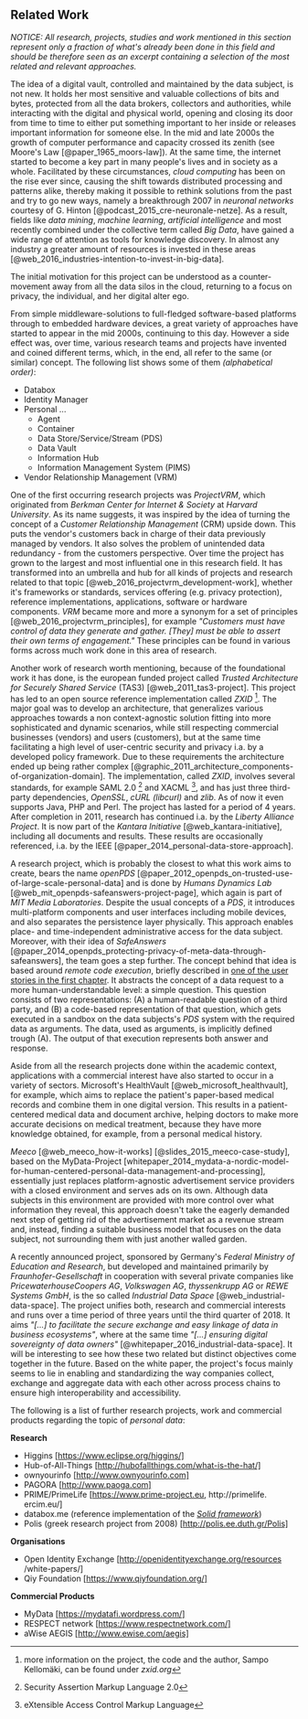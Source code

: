 ## Related Work



*NOTICE: All research, projects, studies and work mentioned in this section represent only a 
fraction of what's already been done in this field and should be therefore seen as an excerpt 
containing a selection of the most related and relevant approaches.* 



The idea of a digital vault, controlled and maintained by the data subject, is not new. It holds her 
most sensitive and valuable collections of bits and bytes, protected from all the data brokers, 
collectors and authorities, while interacting with the digital and physical world, opening and 
closing its door from time to time to either put something important to her inside or releases 
important information for someone else.
In the mid and late 2000s the growth of computer performance and capacity crossed its zenith (see 
Moore's Law [@paper_1965_moors-law]). At the same time, the internet started to become a key part in 
many people's lives and in society as a whole. Facilitated by these circumstances, *cloud computing* 
has been on the rise ever since, causing the shift towards distributed processing and patterns 
alike, thereby making it possible to rethink solutions from the past and try to go new ways, namely 
a breakthrough 2007 in *neuronal networks* courtesy of G. Hinton 
[@podcast_2015_cre-neuronale-netze]. As a result, fields like *data mining*, *machine learning*, 
*artificial intelligence* and most recently combined under the collective term called *Big Data*, 
have gained a wide range of attention as tools for knowledge discovery. In almost any industry a 
greater amount of resources is invested in these areas 
[@web_2016_industries-intention-to-invest-in-big-data]. 

The initial motivation for this project can be understood as a counter-movement away from all the 
data silos in the cloud,  returning to a focus on privacy, the individual, and her digital alter 
ego.

From simple middleware-solutions to full-fledged software-based platforms through to embedded
hardware devices, a great variety of approaches have started to appear in the mid 2000s, continuing 
to this day. However a side effect was, over time, various research teams and projects have invented 
and coined different terms, which, in the end, all refer to the same (or similar) concept. The 
following list shows some of them *(alphabetical order)*:

+   Databox
+   Identity Manager
+   Personal ...
    -   Agent
    -   Container
    -   Data Store/Service/Stream (PDS)
    -   Data Vault
    -   Information Hub
    -   Information Management System (PIMS)
+   Vendor Relationship Management (VRM)

One of the first occurring research projects was *ProjectVRM*, which originated from *Berkman Center 
for Internet & Society* at *Harvard University*. As its name suggests, it was inspired by the idea 
of turning the concept of a *Customer Relationship Management* (CRM) upside down. This puts the 
vendor's customers back in charge of their data previously managed by vendors. It also solves the 
problem of unintended data redundancy - from the customers perspective. Over time the project has 
grown to the largest and most influential one in this research field. It has transformed into an 
umbrella and hub for all kinds of projects and research related to that topic 
[@web_2016_projectvrm_development-work], whether it's frameworks or standards, services offering 
(e.g. privacy protection), reference implementations, applications, software or hardware components. 
*VRM* became more and more a synonym for a set of principles [@web_2016_projectvrm_principles], 
for example *"Customers must have control of data they generate and gather. [They] must be able to 
assert their own terms of engagement."* These principles can be found in various forms across much 
work done in this area of research.

Another work of research worth mentioning, because of the foundational work it has done, is the 
european funded project called *Trusted Architecture for Securely Shared Service* (TAS3)
[@web_2011_tas3-project]. This project has led to an open source reference implementation called 
*ZXID* [^more-infos_zxid]. The major goal was to develop an architecture, that generalizes various 
approaches towards a non context-agnostic solution fitting into more sophisticated and dynamic 
scenarios, while still respecting commercial businesses (vendors) and users (customers), but at the 
same time facilitating a high level of user-centric security and privacy i.a. by a developed policy 
framework. Due to these requirements the architecture ended up being rather complex 
[@graphic_2011_architecture_components-of-organization-domain]. The implementation, called *ZXID*, 
involves several standards, for example SAML 2.0 [^abbr_saml2] and XACML [^abbr_xacml], and has just 
three third-party dependencies, *OpenSSL*, *cURL (libcurl)* and *zlib*. As of now it even supports 
Java, PHP and Perl.
The project has lasted for a period of 4 years. After completion in 2011, research has continued 
i.a. by the *Liberty Alliance Project*. It is now part of the *Kantara Initiative* 
[@web_kantara-initiative], including all documents and results. These results are occasionally 
referenced, i.a. by the IEEE [@paper_2014_personal-data-store-approach].

A research project, which is probably the closest to what this work aims to create, bears the name 
*openPDS* [@paper_2012_openpds_on-trusted-use-of-large-scale-personal-data] and is done by 
*Humans Dynamics Lab* [@web_mit_openpds-safeanswers-project-page], which again is part of *MIT Media 
Laboratories*. Despite the usual concepts of a *PDS*, it introduces multi-platform components and 
user interfaces including mobile devices, and also separates the persistence layer physically. This 
approach enables place- and time-independent administrative access for the data subject. Moreover, 
with their idea of *SafeAnswers* 
[@paper_2014_openpds_protecting-privacy-of-meta-data-through-safeanswers], the team goes a step 
further. The concept behind that idea is based around *remote code execution*, briefly described in 
[one of the user stories in the first chapter](#header-applying-for-a-loan-and-checking-creditworthiness). 
It abstracts the concept of a data request to a more human-understandable level: a simple question.
This question consists of two representations: (A) a human-readable question of a third party, and 
(B) a code-based representation of that question, which gets executed in a sandbox on the data 
subjects's *PDS* system with the required data as arguments. The data, used as arguments, is 
implicitly defined trough (A). The output of that execution represents both answer and response. 

Aside from all the research projects done within the academic context, applications with a 
commercial interest have also started to occur in a variety of sectors. Microsoft's HealthVault
[@web_microsoft_healthvault], for example, which aims to replace the patient's paper-based medical 
records and combine them in one digital version. This results in a patient-centered medical data and 
document archive, helping doctors to make more accurate decisions on medical treatment, because they 
have more knowledge obtained, for example, from a personal medical history.

*Meeco* [@web_meeco_how-it-works] [@slides_2015_meeco-case-study], based on the MyData-Project 
[whitepaper_2014_mydata-a-nordic-model-for-human-centered-personal-data-management-and-processing], 
essentially just replaces platform-agnostic advertisement service providers with a closed 
environment and serves ads on its own. Although data subjects in this environment are provided with 
more control over what information they reveal, this approach doesn't take the eagerly demanded next 
step of getting rid of the advertisement market as a revenue stream and, instead, finding a suitable 
business model that focuses on the data subject, not surrounding them with just another walled 
garden.

A recently announced project, sponsored by Germany's *Federal Ministry of Education and Research*, 
but developed and maintained primarily by *Fraunhofer-Gesellschaft* in cooperation with several 
private companies like *PricewaterhouseCoopers AG*, *Volkswagen AG*, *thyssenkrupp AG* or 
*REWE Systems GmbH*, is the so called *Industrial Data Space* [@web_industrial-data-space]. 
The project unifies both, research and commercial interests and runs over a time period of three 
years until the third quarter of 2018. It aims *"[...] to facilitate the secure exchange and easy 
linkage of data in business ecosystems"*, where at the same time *"[...] ensuring digital 
sovereignty of data owners"* [@whitepaper_2016_industrial-data-space]. It will be interesting to 
see how these two related but distinct objectives come together in the future. Based on the white 
paper, the project's focus mainly seems to lie in enabling and standardizing the way companies 
collect, exchange and aggregate data with each other across process chains to ensure high 
interoperability and accessibility.

The following is a list of further research projects, work and commercial products regarding the 
topic of *personal data*:

__Research__

+   Higgins [https://www.eclipse.org/higgins/]
+   Hub-of-All-Things [http://hubofallthings.com/what-is-the-hat/]
+   ownyourinfo [http://www.ownyourinfo.com]
+   PAGORA [http://www.paoga.com]
+   PRIME/PrimeLife [https://www.prime-project.eu, http://primelife.
    ercim.eu/]
+   databox.me (reference implementation of the *[Solid framework](https://github.com/solid/solid)*)
+   Polis (greek research project from 2008) [http://polis.ee.duth.gr/Polis]


__Organisations__

+   Open Identity Exchange [http://openidentityexchange.org/resources
    /white-papers/]
+   Qiy Foundation [https://www.qiyfoundation.org/]


__Commercial Products__

+   MyData [https://mydatafi.wordpress.com/]
+   RESPECT network [https://www.respectnetwork.com/]
+   aWise AEGIS [http://www.ewise.com/aegis]


[^more-infos_zxid]: more information on the project, the code and the author, Sampo Kellomäki, can
    be found under *zxid.org*
    
[^abbr_saml2]: Security Assertion Markup Language 2.0

[^abbr_xacml]: eXtensible Access Control Markup Language
